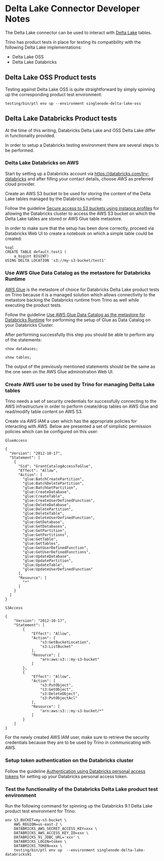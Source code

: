 # Delta Lake Connector Developer Notes

The Delta Lake connector can be used to interact with [Delta Lake](https://delta.io/) tables.

Trino has product tests in place for testing its compatibility with the 
following Delta Lake implementations:

- Delta Lake OSS
- Delta Lake Databricks


## Delta Lake OSS Product tests

Testing against Delta Lake OSS is quite straightforward by simply spinning up
the corresponding product test environment:

```
testing/bin/ptl env up --environment singlenode-delta-lake-oss
```


## Delta Lake Databricks Product tests

At the time of this writing, Databricks Delta Lake and OSS Delta Lake differ in functionality provided.

In order to setup a Databricks testing environment there are several steps to be performed.

### Delta Lake Databricks on AWS

Start by setting up a Databricks account via https://databricks.com/try-databricks and after
filling your contact details, choose *AWS* as preferred cloud provider.

Create an AWS S3 bucket to be used for storing the content of the Delta Lake tables managed
by the Databricks runtime.

Follow the guideline [Secure access to S3 buckets using instance profiles](https://docs.databricks.com/administration-guide/cloud-configurations/aws/instance-profiles.html)
for allowing the Databricks cluster to access the AWS S3 bucket on which the Delta Lake tables are stored or AWS Glue
table metastore.

In order to make sure that the setup has been done correctly, proceed via Databricks Web UI to
create a notebook on which a simple table could be created:

```
%sql
CREATE TABLE default.test1 ( 
    a_bigint BIGINT) 
USING DELTA LOCATION 's3://my-s3-bucket/test1'
```

### Use AWS Glue Data Catalog as the metastore for Databricks Runtime

[AWS Glue](https://aws.amazon.com/glue) is the metastore of choice for Databricks Delta Lake product tests
on Trino because it is a managed solution which allows connectivity to the metastore backing the
Databricks runtime from Trino as well while executing the product tests.

Follow the guideline [Use AWS Glue Data Catalog as the metastore for Databricks Runtime](https://docs.databricks.com/data/metastores/aws-glue-metastore.html#configure-glue-data-catalog-as-the-metastore)
for performing the setup of Glue as Data Catalog on your Databricks Cluster.

After performing successfully this step you should be able to perform any of the statements:

```
show databases;

show tables;
```

The output of the previously mentioned statements should be the same as the one seen on the
AWS Glue administration Web UI.


### Create AWS user to be used by Trino for managing Delta Lake tables

Trino needs a set of security credentials for successfully connecting to the AWS infrastructure
in order to perform create/drop tables on AWS Glue and read/modify table content on AWS S3.

Create via AWS IAM a user which has the appropriate policies for interacting with AWS.
Below are presented a set of simplistic permission policies which can be configured on this
user:

`GlueAccess`

```
{
  "Version": "2012-10-17",
  "Statement": [
    {
      "Sid": "GrantCatalogAccessToGlue",
      "Effect": "Allow",
      "Action": [
        "glue:BatchCreatePartition",
        "glue:BatchDeletePartition",
        "glue:BatchGetPartition",
        "glue:CreateDatabase",
        "glue:CreateTable",
        "glue:CreateUserDefinedFunction",
        "glue:DeleteDatabase",
        "glue:DeletePartition",
        "glue:DeleteTable",
        "glue:DeleteUserDefinedFunction",
        "glue:GetDatabase",
        "glue:GetDatabases",
        "glue:GetPartition",
        "glue:GetPartitions",
        "glue:GetTable",
        "glue:GetTables",
        "glue:GetUserDefinedFunction",
        "glue:GetUserDefinedFunctions",
        "glue:UpdateDatabase",
        "glue:UpdatePartition",
        "glue:UpdateTable",
        "glue:UpdateUserDefinedFunction"
      ],
      "Resource": [
        "*"
      ]
    }
  ]
}
```

`S3Access`

```
{
    "Version": "2012-10-17",
    "Statement": [
        {
            "Effect": "Allow",
            "Action": [
                "s3:GetBucketLocation",
                "s3:ListBucket"
            ],
            "Resource": [
                "arn:aws:s3:::my-s3-bucket"
            ]
        },
        {
            "Effect": "Allow",
            "Action": [
                "s3:PutObject",
                "s3:GetObject",
                "s3:DeleteObject",
                "s3:PutObjectAcl"
            ],
            "Resource": [
                "arn:aws:s3:::my-s3-bucket/*"
            ]
        }
    ]
}
```

For the newly created AWS IAM user, make sure to retrieve the security credentials because they
are to be used by Trino in communicating with AWS. 


### Setup token authentication on the Databricks cluster

Follow the guideline [Authentication using Databricks personal access tokens](https://docs.databricks.com/dev-tools/api/latest/authentication.html)
for setting up your Databricks personal access token.


### Test the functionality of the Databricks Delta Lake product test environment


Run the following command for spinning up the Databricks 9.1 Delta Lake product test
environment for Trino:

```
env S3_BUCKET=my-s3-bucket \
    AWS_REGION=us-east-2 \
    DATABRICKS_AWS_SECRET_ACCESS_KEY=xxx \
    DATABRICKS_AWS_ACCESS_KEY_ID=xxx \
    DATABRICKS_91_JDBC_URL='xxx' \
    DATABRICKS_LOGIN=token \
    DATABRICKS_TOKEN=xxx \
    testing/bin/ptl env up  --environment singlenode-delta-lake-databricks91
```
